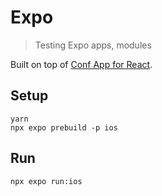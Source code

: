 # Expo

> Testing Expo apps, modules

Built on top of [Conf App for React](https://github.com/expo/react-conf-app).

## Setup

```
yarn
npx expo prebuild -p ios
```

## Run

```
npx expo run:ios
```
